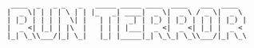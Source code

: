 <pre>
 ____  _   _ _   _   _____ _____ ____  ____   ___  ____
|  _ \| | | | \ | | |_   _| ____|  _ \|  _ \ / _ \|  _ \
| |_) | | | |  \| |   | | |  _| | |_) | |_) | | | | |_) |
|  _ <| |_| | |\  |   | | | |___|  _ <|  _ <| |_| |  _ <
|_| \_\\___/|_| \_|   |_| |_____|_| \_\_| \_\\___/|_| \_\

</pre>
